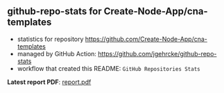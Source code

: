 ## github-repo-stats for Create-Node-App/cna-templates

- statistics for repository https://github.com/Create-Node-App/cna-templates
- managed by GitHub Action: https://github.com/jgehrcke/github-repo-stats
- workflow that created this README: `GitHub Repositories Stats`

**Latest report PDF**: [report.pdf](https://github.com/nanlabs/awesome-nan/raw/github-repo-stats/Create-Node-App/cna-templates/latest-report/report.pdf)

